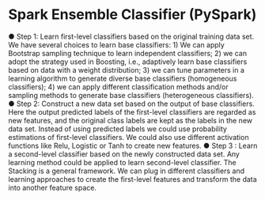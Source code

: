 # Spark Ensemble Classifier (PySpark)

● Step 1: Learn first-level classifiers based on the original training data set. We have
several choices to learn base classifiers: 1) We can apply Bootstrap sampling technique to
learn independent classifiers; 2) we can adopt the strategy used in Boosting, i.e.,
adaptively learn base classifiers based on data with a weight distribution; 3) we can tune
parameters in a learning algorithm to generate diverse base classifiers (homogeneous
classifiers); 4) we can apply different classification methods and/or sampling methods to
generate base classifiers (heterogeneous classifiers).
● Step 2: Construct a new data set based on the output of base classifiers. Here the output
predicted labels of the first-level classifiers are regarded as new features, and the original
class labels are kept as the labels in the new data set. Instead of using predicted labels we
could use probability estimations of first-level classifiers. We could also use different
activation functions like Relu, Logistic or Tanh to create new features.
● Step 3 : Learn a second-level classifier based on the newly constructed data set. Any
learning method could be applied to learn second-level classifier.
The Stacking is a general framework. We can plug in different classifiers and learning
approaches to create the first-level features and transform the data into another feature space.